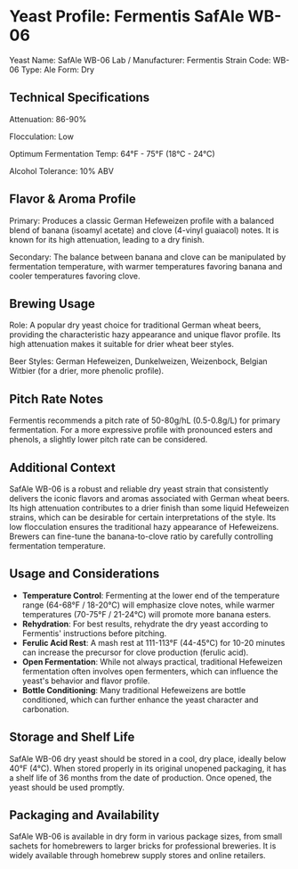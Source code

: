 # Yeast Profile: Fermentis SafAle WB-06

Yeast Name: SafAle WB-06
Lab / Manufacturer: Fermentis
Strain Code: WB-06
Type: Ale
Form: Dry

## Technical Specifications

Attenuation: 86-90%

Flocculation: Low

Optimum Fermentation Temp: 64°F - 75°F (18°C - 24°C)

Alcohol Tolerance: 10% ABV

## Flavor & Aroma Profile

Primary: Produces a classic German Hefeweizen profile with a balanced blend of banana (isoamyl acetate) and clove (4-vinyl guaiacol) notes. It is known for its high attenuation, leading to a dry finish.

Secondary: The balance between banana and clove can be manipulated by fermentation temperature, with warmer temperatures favoring banana and cooler temperatures favoring clove.

## Brewing Usage

Role: A popular dry yeast choice for traditional German wheat beers, providing the characteristic hazy appearance and unique flavor profile. Its high attenuation makes it suitable for drier wheat beer styles.

Beer Styles: German Hefeweizen, Dunkelweizen, Weizenbock, Belgian Witbier (for a drier, more phenolic profile).

## Pitch Rate Notes

Fermentis recommends a pitch rate of 50-80g/hL (0.5-0.8g/L) for primary fermentation. For a more expressive profile with pronounced esters and phenols, a slightly lower pitch rate can be considered.

## Additional Context

SafAle WB-06 is a robust and reliable dry yeast strain that consistently delivers the iconic flavors and aromas associated with German wheat beers. Its high attenuation contributes to a drier finish than some liquid Hefeweizen strains, which can be desirable for certain interpretations of the style. Its low flocculation ensures the traditional hazy appearance of Hefeweizens. Brewers can fine-tune the banana-to-clove ratio by carefully controlling fermentation temperature.

## Usage and Considerations

* **Temperature Control**: Fermenting at the lower end of the temperature range (64-68°F / 18-20°C) will emphasize clove notes, while warmer temperatures (70-75°F / 21-24°C) will promote more banana esters.
* **Rehydration**: For best results, rehydrate the dry yeast according to Fermentis' instructions before pitching.
* **Ferulic Acid Rest**: A mash rest at 111-113°F (44-45°C) for 10-20 minutes can increase the precursor for clove production (ferulic acid).
* **Open Fermentation**: While not always practical, traditional Hefeweizen fermentation often involves open fermenters, which can influence the yeast's behavior and flavor profile.
* **Bottle Conditioning**: Many traditional Hefeweizens are bottle conditioned, which can further enhance the yeast character and carbonation.

## Storage and Shelf Life

SafAle WB-06 dry yeast should be stored in a cool, dry place, ideally below 40°F (4°C). When stored properly in its original unopened packaging, it has a shelf life of 36 months from the date of production. Once opened, the yeast should be used promptly.

## Packaging and Availability

SafAle WB-06 is available in dry form in various package sizes, from small sachets for homebrewers to larger bricks for professional breweries. It is widely available through homebrew supply stores and online retailers.
